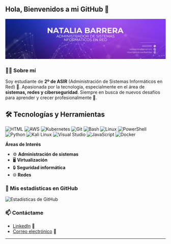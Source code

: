 ## Hola, Bienvenidos a mi GitHub 👋

![iamgen](img/portadagithub.jpg)


### 👨‍💻 Sobre mí
Soy estudiante de **2º de ASIR** (Administración de Sistemas Informáticos en Red) 🚀. Apasionada por la tecnología, especialmente en el área de **sistemas, redes y ciberseguridad**. Siempre en busca de nuevos desafíos para aprender y crecer profesionalmente 🌱.

## 🛠️ Tecnologías y Herramientas

![HTML](https://img.icons8.com/color/48/000000/html-5.png)   ![AWS](https://img.icons8.com/color/48/000000/amazon-web-services.png)   ![Kubernetes](https://img.icons8.com/color/48/000000/kubernetes.png)   ![Git](https://img.icons8.com/color/48/000000/git.png)  ![Bash](https://img.icons8.com/color/48/000000/bash.png)   ![Linux](https://img.icons8.com/color/48/000000/linux.png)  ![PowerShell](https://img.icons8.com/color/48/000000/powershell.png)  ![Python](https://img.icons8.com/color/48/000000/python.png)  ![Kali Linux](https://img.icons8.com/color/48/000000/kali-linux.png)    ![Visual Studio](https://img.icons8.com/color/48/000000/visual-studio.png)   ![JavaScript](https://img.icons8.com/color/48/000000/javascript.png)  ![Docker](https://img.icons8.com/color/48/000000/docker.png)



<strong>Áreas de Interés</strong>

- ⚙️ **Administración de sistemas**
- 🖥️ **Virtualización**
- 🔒 **Seguridad informática**
- 🌐 **Redes**

</details>


### 🚀 Mis estadísticas en GitHub
![Estadísticas de GitHub](https://github-readme-stats.vercel.app/api?username=nathillas&show_icons=true&theme=radical)

### 📫 Contáctame
- [LinkedIn](https://www.linkedin.com/in/natalia-barrera-aguilera-870370295/) 💼
- [Correo electrónico](mailto:tuemail@dominio.com) 📧

---
